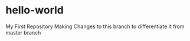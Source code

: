 # hello-world
My First Repository
Making Changes to this branch to differentiate it from master branch
